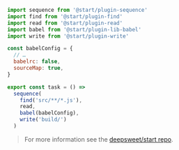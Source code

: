 ```js title="JavaScript"
import sequence from '@start/plugin-sequence'
import find from '@start/plugin-find'
import read from '@start/plugin-read'
import babel from '@start/plugin-lib-babel'
import write from '@start/plugin-write'

const babelConfig = {
  // …
  babelrc: false,
  sourceMap: true,
}

export const task = () =>
  sequence(
    find('src/**/*.js'),
    read,
    babel(babelConfig),
    write('build/')
  )
```

<blockquote class="alert alert--info">
  <p>
    For more information see the <a href="https://github.com/deepsweet/start">deepsweet/start repo</a>.
  </p>
</blockquote>
